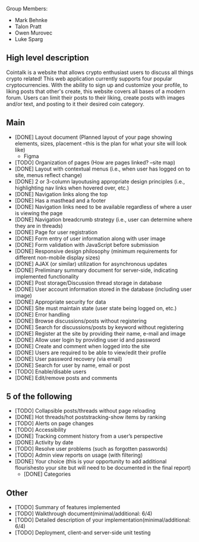Group Members:

- Mark Behnke
- Talon Pratt
- Owen Murovec
- Luke Sparg

## High level description
Cointalk is a website that allows crypto enthusiast users to discuss all things crypto related! This web application currently supports four popular cryptocurrencies. With the ability to sign up and customize your profile, to liking posts that other's create, this website covers all bases of a modern forum. Users can limit their posts to their liking, create posts with images and/or text, and posting to it their desired coin category. 



## Main

- [DONE] Layout document (Planned layout of your page showing elements, sizes, placement –this is the plan for what your site will look like)
  - Figma
- [TODO] Organization of pages (How are pages linked? –site map)
- [DONE] Layout with contextual menus (i.e., when user has logged on to site, menus reflect change)
- [DONE] 2 or 3-column layoutusing appropriate design principles (i.e., highlighting nav links when hovered over, etc.)
- [DONE] Navigation links along the top
- [DONE] Has a masthead and a footer
- [DONE] Navigation links need to be available regardless of where a user is viewing the page
- [DONE] Navigation breadcrumb strategy (i.e., user can determine where they are in threads)
- [DONE] Page for user registration
- [DONE] Form entry of user information along with user image
- [DONE] Form validation with JavaScript before submission
- [DONE] Responsive design philosophy (minimum requirements for different non-mobile display sizes)
- [DONE] AJAX (or similar) utilization for asynchronous updates
- [DONE] Preliminary summary document for server-side, indicating implemented functionality
- [DONE] Post storage/Discussion thread storage in database
- [DONE] User account information stored in the database (including user image)
- [DONE] Appropriate security for data
- [DONE] Site must maintain state (user state being logged on, etc.)
- [DONE] Error handling
- [DONE] Browse discussions/posts without registering
- [DONE] Search for discussions/posts by keyword without registering
- [DONE] Register at the site by providing their name, e-mail and image
- [DONE] Allow user login by providing user id and password
- [DONE] Create and comment when logged into the site
- [DONE] Users are required to be able to view/edit their profile
- [DONE] User password recovery (via email)
- [DONE] Search for user by name, email or post
- [TODO] Enable/disable users
- [DONE] Edit/remove posts and comments

## 5 of the following

- [TODO] Collapsible posts/threads without page reloading
- [DONE] Hot threads/hot poststracking-show items by ranking
- [TODO] Alerts on page changes
- [TODO] Accessibility 
- [DONE] Tracking comment history from a user’s perspective
- [DONE] Activity by date
- [TODO] Resolve user problems (such as forgotten passwords)
- [TODO] Admin view reports on usage (with filtering)
- [DONE] Your choice (this is your opportunity to add additional flourishesto your site but will need to be documented in the final report)
    - [DONE] Categories

## Other

- [TODO] Summary of features implemented
- [TODO] Walkthrough document(minimal/additional: 6/4)
- [TODO] Detailed description of your implementation(minimal/additional: 6/4)
- [TODO] Deployment, client-and server-side unit testing
